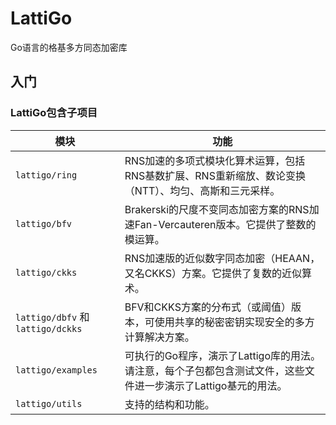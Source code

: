  LattiGo
====

Go语言的格基多方同态加密库

## 入门

### LattiGo包含子项目

<!--rehype:wrap-class=col-span-2-->

| 模块                              | 功能                                                         |
| --------------------------------- | ------------------------------------------------------------ |
| `lattigo/ring`                    | RNS加速的多项式模块化算术运算，包括RNS基数扩展、RNS重新缩放、数论变换（NTT）、均匀、高斯和三元采样。 |
| `lattigo/bfv`                     | Brakerski的尺度不变同态加密方案的RNS加速Fan-Vercauteren版本。它提供了整数的模运算。 |
| `lattigo/ckks`                    | RNS加速版的近似数字同态加密（HEAAN，又名CKKS）方案。它提供了复数的近似算术。 |
| `lattigo/dbfv` 和 `lattigo/dckks` | BFV和CKKS方案的分布式（或阈值）版本，可使用共享的秘密密钥实现安全的多方计算解决方案。 |
| `lattigo/examples`                | 可执行的Go程序，演示了Lattigo库的用法。请注意，每个子包都包含测试文件，这些文件进一步演示了Lattigo基元的用法。 |
| `lattigo/utils`                   | 支持的结构和功能。                                           |

